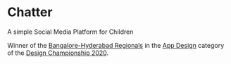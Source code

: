 # Chatter

A simple Social Media Platform for Children

Winner of the [Bangalore-Hyderabad Regionals](https://designchampionship.in/winner-region4) in the [App Design](https://designchampionship.in/appDesign) category of the [Design Championship 2020](https://designchampionship.in/home).
